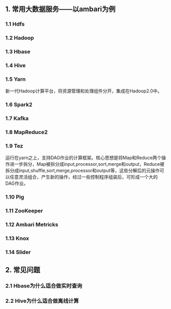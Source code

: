 ## 1. 常用大数据服务——以ambari为例

### 1.1 Hdfs



### 1.2 Hadoop



### 1.3 Hbase



### 1.4 Hive



### 1.5 Yarn

​	新一代Hadoop计算平台，将资源管理和处理组件分开，集成在Hadoop2.0中。

### 1.6 Spark2



### 1.7 Kafka



### 1.8 MapReduce2



### 1.9 Tez

​	运行在yarn之上，支持DAG作业的计算框架。核心思想是将Map和Reduce两个操作进一步拆分，Map被拆分成input,processor,sort,merge和output，Reduce被拆分成input,shuffle,sort,merge,processor和output等，这些分解后的元操作可以任意灵活组合，产生新的操作，经过一些控制程序组装后，可形成一个大的DAG作业。

### 1.10 Pig



### 1.11 ZooKeeper



### 1.12 Ambari Metricks



### 1.13 Knox



### 1.14 Slider





## 2. 常见问题

### 2.1 Hbase为什么适合做实时查询



###  2.2 Hive为什么适合做离线计算

